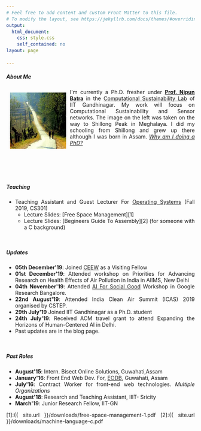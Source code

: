 ```yaml
---
# Feel free to add content and custom Front Matter to this file.
# To modify the layout, see https://jekyllrb.com/docs/themes/#overriding-theme-defaults
output:
  html_document:
    css: style.css
    self_contained: no
layout: page

---
```

<style>
	@import url('https://fonts.googleapis.com/css?family=Quicksand&display=swap');
	p{text-align: justify;}
	li{text-align: justify;}
	nothing{
	  font-family: 'Quicksand', Helvetica;
	  font-size: 12pt;
	  font-weight:500;
	}	
</style>

##### **About Me**

<img style="padding:10px;" align="left" width="150" height="150" src="/images/header.JPG">I'm currently a Ph.D. fresher under **[Prof. Nipun Batra](http://nipunbatra.github.io)** in the [Computational Sustainability Lab](https://sustainability-lab.github.io/) of IIT Gandhinagar. My work will focus on Computational Sustainability and Sensor networks. The image on the left was taken on the way to Shillong Peak in Meghalaya. I did my schooling from Shillong and grew up there although I was born in Assam. [*Why am I doing a PhD?*](https://rishi-a.github.io/2019/05/23/why-phd-and-not-a-job.html)


<div style="margin-top: 100px"></div>

##### **Teaching**

- Teaching Assistant and Guest Lecturer For [Operating Systems](https://nipunbatra.github.io/teaching/os-fall-19/index.html) (Fall 2019, CS301)
	- Lecture Slides: [Free Space Management][1]
	- Lecture Slides: [Begineers Guide To Assembly][2] (for someone with a C background)



<div style="margin-top: 50px"></div>

##### **Updates**
- **05th December'19**: Joined [CEEW](https://www.ceew.in) as a Visiting Fellow
- **01st December'19**: Attended workshop on Priorities for Advancing Research on Health Effects of Air Pollution in India in AIIMS, New Delhi
- **04th November'19**: Attended [AI For Social Good](https://sites.google.com/view/aiforsocialgoodworkshop/home) Workshop in Google Research Bangalore.
- **22nd August'19**: Attended India Clean Air Summit (ICAS) 2019 organised by CSTEP.
- **29th July'19** Joined IIT Gandhinagar as a Ph.D. student
- **24th July'19**: Received ACM travel grant to attend Expanding the Horizons of Human-Centered AI in Delhi. 
- Past updates are in the blog page. 

<div style="margin-top: 50px"></div>

##### **Past Roles**

- <span class="cat">**August'15**: Intern. Bisect Online Solutions, Guwahati,Assam</span>
- <span class="cat">**January'16**: Front End Web Dev. For, [EODB](http://eodbassam.in), Guwahati, Assam</span>
- <span class="cat">**July'16**: Contract Worker for front-end web technologies. *Multiple Organizations*</span>
- <span class="cat">**August'18**: Research and Teaching Assistant, IIIT- Sricity</span>
- <span class="cat">**March'19**: Junior Research Fellow, IIT-GN</span>

[1]:{{ site.url }}/downloads/free-space-management-1.pdf
[2]:{{ site.url }}/downloads/machine-language-c.pdf


